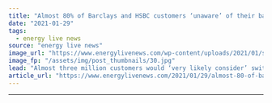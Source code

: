 ```yaml
---
title: "Almost 80% of Barclays and HSBC customers ‘unaware’ of their bank’s fossil fuel investments"
date: "2021-01-29"
tags: 
  - energy live news
source: "energy live news"
image_url: "https://www.energylivenews.com/wp-content/uploads/2021/01/shutterstock_1868333659.jpg"
image_fp: "/assets/img/post_thumbnails/30.jpg"
lead: "Almost three million customers would ‘very likely consider’ switching to ethical alternatives, according to a new survey "
article_url: "https://www.energylivenews.com/2021/01/29/almost-80-of-barclays-and-hsbc-customers-unaware-of-their-banks-fossil-fuel-investments/"
---
```


---
